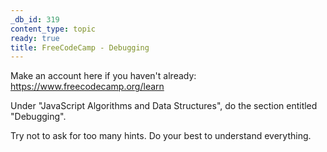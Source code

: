 ```yaml
---
_db_id: 319
content_type: topic
ready: true
title: FreeCodeCamp - Debugging
---
```


Make an account here if you haven't already: https://www.freecodecamp.org/learn

Under "JavaScript Algorithms and Data Structures", do the section entitled "Debugging".

Try not to ask for too many hints. Do your best to understand everything.